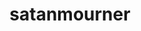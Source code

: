 ---
title: satanmourner
github: https://github.com/satanmourner
mode: dark
transition: 1s
score: 77.1
archetype:
- Code
---